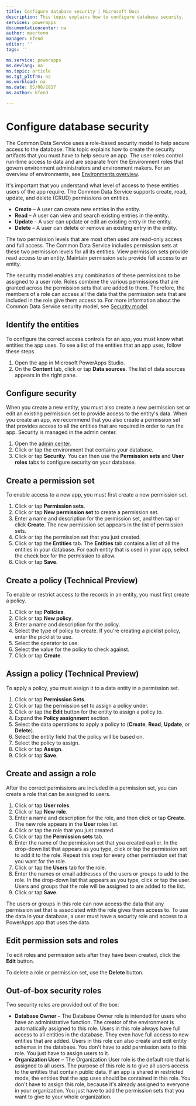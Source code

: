 ```yaml
---
title: Configure database security | Microsoft Docs
description: This topic explains how to configure database security.
services: powerapps
documentationcenter: na
author: maertenm
manager: kfend
editor: ''
tags: ''

ms.service: powerapps
ms.devlang: na
ms.topic: article
ms.tgt_pltfrm: na
ms.workload: na
ms.date: 05/08/2017
ms.author: kfend

---
```

# Configure database security
The Common Data Service uses a role-based security model to help secure access to the database. This topic explains how to create the security artifacts that you must have to help secure an app. The user roles control run-time access to data and are separate from the Environment roles that govern environment administrators and environment makers. For an overview of environments, see [Environments overview](../environments-overview.md).

It's important that you understand what level of access to these entities users of the app require. The Common Data Service supports create, read, update, and delete (CRUD) permissions on entities.

* **Create** – A user can create new entries in the entity.
* **Read** – A user can view and search existing entries in the entity.
* **Update** – A user can update or edit an existing entry in the entity.
* **Delete** – A user can delete or remove an existing entry in the entity.

The two permission levels that are most often used are read-only access and full access. The Common Data Service includes permission sets at these two permission levels for all its entities. View permission sets provide read access to an entity. Maintain permission sets provide full access to an entity.

The security model enables any combination of these permissions to be assigned to a user role. Roles combine the various permissions that are granted across the permission sets that are added to them. Therefore, the members of a role can access all the data that the permission sets that are included in the role give them access to. For more information about the Common Data Service security model, see [Security model](https://docs.microsoft.com/common-data-service/entity-reference/security-model).

## Identify the entities
To configure the correct access controls for an app, you must know what entities the app uses. To see a list of the entities that an app uses, follow these steps.

1. Open the app in Microsoft PowerApps Studio.
2. On the **Content** tab, click or tap **Data sources**. The list of data sources appears in the right pane.

## Configure security
When you create a new entity, you must also create a new permission set or edit an existing permission set to provide access to the entity's data. When you create an app, we recommend that you also create a permission set that provides access to all the entities that are required in order to run the app. Security is managed in the admin center.

1. Open the [admin center](https://admin.powerapps.com).
2. Click or tap the environment that contains your database.
3. Click or tap **Security**. You can then use the **Permission sets** and **User roles** tabs to configure security on your database.

## Create a permission set
To enable access to a new app, you must first create a new permission set.

1. Click or tap **Permission sets**.
2. Click or tap **New permission set** to create a permission set.
3. Enter a name and description for the permission set, and then tap or click **Create**. The new permission set appears in the list of permission sets.
4. Click or tap the permission set that you just created.
5. Click or tap the **Entities** tab. The **Entities** tab contains a list of all the entities in your database. For each entity that is used in your app, select the check box for the permission to allow.
6. Click or tap **Save**.

## Create a policy (Technical Preview)
To enable or restrict access to the records in an entity, you must first create a policy.

1. Click or tap **Policies**.
2. Click or tap **New policy**.
3. Enter a name and description for the policy.
4. Select the type of policy to create. If you're creating a picklist policy, enter the picklist to use.
5. Select the operator to use.
6. Select the value for the policy to check against.
7. Click or tap **Create**.

## Assign a policy (Technical Preview)
To apply a policy, you must assign it to a data entity in a permission set.

1. Click or tap **Permission Sets**.
2. Click or tap the permission set to assign a policy under.
3. Click or tap the **Edit** button for the entity to assign a policy to.
4. Expand the **Policy assignment** section.
5. Select the data operations to apply a policy to (**Create**, **Read**, **Update**, or **Delete**).
6. Select the entity field that the policy will be based on.
7. Select the policy to assign.
8. Click or tap **Assign**.
9. Click or tap **Save**.

## Create and assign a role
After the correct permissions are included in a permission set, you can create a role that can be assigned to users.

1. Click or tap **User roles**.
2. Click or tap **New role**.
3. Enter a name and description for the role, and then click or tap **Create**. The new role appears in the **User** roles list.
4. Click or tap the role that you just created.
5. Click or tap the **Permission sets** tab.
6. Enter the name of the permission set that you created earlier. In the drop-down list that appears as you type, click or tap the permission set to add it to the role. Repeat this step for every other permission set that you want for the role.
7. Click or tap the **Users** tab for the role.
8. Enter the names or email addresses of the users or groups to add to the role. In the drop-down list that appears as you type, click or tap the user. Users and groups that the role will be assigned to are added to the list.
9. Click or tap **Save**.

The users or groups in this role can now access the data that any permission set that is associated with the role gives them access to. To use the data in your database, a user must have a security role and access to a PowerApps app that uses the data.

## Edit permission sets and roles
To edit roles and permission sets after they have been created, click the **Edit** button.

To delete a role or permission set, use the **Delete** button.

## Out-of-box security roles
Two security roles are provided out of the box:

* **Database Owner** – The Database Owner role is intended for users who have an administrative function. The creator of the environment is automatically assigned to this role. Users in this role always have full access to all entities in the database. They even have full access to new entities that are added. Users in this role can also create and edit entity schemas in the database. You don't have to add permission sets to this role. You just have to assign users to it.
* **Organization User** – The Organization User role is the default role that is assigned to all users. The purpose of this role is to give all users access to the entities that contain public data. If an app is shared in restricted mode, the entities that the app uses should be contained in this role. You don't have to assign this role, because it's already assigned to everyone in your organization. You just have to add the permission sets that you want to give to your whole organization.

